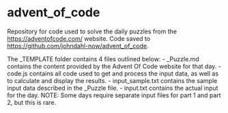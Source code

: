 # advent_of_code
Repository for code used to solve the daily puzzles from the https://adventofcode.com/ website.
Code saved to https://github.com/johndahl-now/advent_of_code.

The _TEMPLATE folder contains 4 files outlined below:
    - _Puzzle.md contains the content provided by the Advent Of Code website for that day.
    - code.js contains all code used to get and process the input data, as well as to calculate and display the results.
    - input_sample.txt contains the sample input data described in the _Puzzle file.
    - input.txt contains the actual input for the day.
    NOTE: Some days require separate input files for part 1 and part 2, but this is rare.